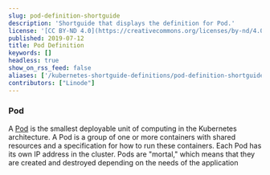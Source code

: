 ```yaml
---
slug: pod-definition-shortguide
description: 'Shortguide that displays the definition for Pod.'
license: '[CC BY-ND 4.0](https://creativecommons.org/licenses/by-nd/4.0)'
published: 2019-07-12
title: Pod Definition
keywords: []
headless: true
show_on_rss_feed: false
aliases: ['/kubernetes-shortguide-definitions/pod-definition-shortguide/']
contributors: ["Linode"]
---
```


### Pod

A [Pod](https://kubernetes.io/docs/concepts/workloads/pods/pod/) is the smallest deployable unit of computing in the Kubernetes architecture. A Pod is a group of one or more containers with shared resources and a specification for how to run these containers. Each Pod has its own IP address in the cluster. Pods are "mortal," which means that they are created and destroyed depending on the needs of the application
